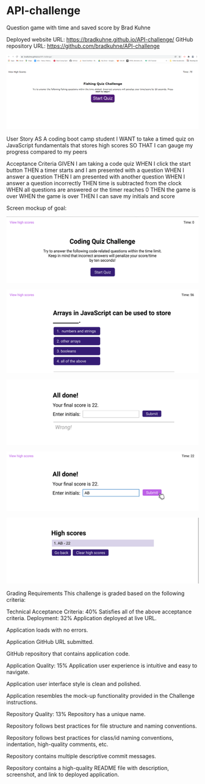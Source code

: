 # API-challenge
Question game with time and saved score by Brad Kuhne

Deployed website URL: https://bradkuhne.github.io/API-challenge/
GitHub repository URL: https://github.com/bradkuhne/API-challenge

![Deployed Screen Shot](./assets/images/DeployedScreenShot.png)

User Story
AS A coding boot camp student
I WANT to take a timed quiz on JavaScript fundamentals that stores high scores
SO THAT I can gauge my progress compared to my peers

Acceptance Criteria
GIVEN I am taking a code quiz
WHEN I click the start button
THEN a timer starts and I am presented with a question
WHEN I answer a question
THEN I am presented with another question
WHEN I answer a question incorrectly
THEN time is subtracted from the clock
WHEN all questions are answered or the timer reaches 0
THEN the game is over
WHEN the game is over
THEN I can save my initials and score

Screen mockup of goal:

![Start Screen Mockup](./assets/images/initial-screen-mockup.png)

![Questions Screen Mockup](./assets/images/questions-mockup.png)

![Done Screen Mockup](./assets/images/all-done-mockup.png)

![Save Screen Mockup](./assets/images/enter-initials-mockup.png)

![High Score Screen Mockup](./assets/images/view-high-score-mockup.png)

Grading Requirements
This challenge is graded based on the following criteria:

Technical Acceptance Criteria: 40%
Satisfies all of the above acceptance criteria.
Deployment: 32%
Application deployed at live URL.

Application loads with no errors.

Application GitHub URL submitted.

GitHub repository that contains application code.

Application Quality: 15%
Application user experience is intuitive and easy to navigate.

Application user interface style is clean and polished.

Application resembles the mock-up functionality provided in the Challenge instructions.

Repository Quality: 13%
Repository has a unique name.

Repository follows best practices for file structure and naming conventions.

Repository follows best practices for class/id naming conventions, indentation, high-quality comments, etc.

Repository contains multiple descriptive commit messages.

Repository contains a high-quality README file with description, screenshot, and link to deployed application.

